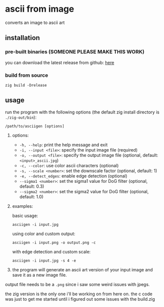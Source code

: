 # ascii from image

converts an image to ascii art

## installation

### pre-built binaries (SOMEONE PLEASE MAKE THIS WORK)

you can download the latest release from github: [here](https://github.com/seatedro/asciigen/releases/latest)

### build from source

`zig build -Drelease`


## usage

run the program with the following options (the default zig install directory is `./zig-out/bin`):
   ```
   /path/to/asciigen [options]
   ```
1. options:
   - `-h, --help`: print the help message and exit
   - `-i, --input <file>`: specify the input image file (required)
   - `-o, --output <file>`: specify the output image file (optional, default: `<input>_ascii.jpg`)
   - `-c, --color`: use color ascii characters (optional)
   - `-s, --scale <number>`: set the downscale factor (optional, default: 1)
   - `-e, --detect_edges`: enable edge detection (optional)
   - `--sigma1 <number>`: set the sigma1 value for DoG filter (optional, default: 0.3)
   - `--sigma2 <number>`: set the sigma2 value for DoG filter (optional, default: 1.0)

2. examples:

   basic usage:
   ```
   asciigen -i input.jpg
   ```

   using color and custom output:
   ```
   asciigen -i input.png -o output.png -c
   ```

   with edge detection and custom scale:
   ```
   asciigen -i input.jpg -s 4 -e
   ```

3. the program will generate an ascii art version of your input image and save it as a new image file.

output file needs to be a `.png` since i saw some weird issues with jpegs.

the zig version is the only one i'll be working on from here on. the c code was just to get me started until i figured out some issues with the build.zig
